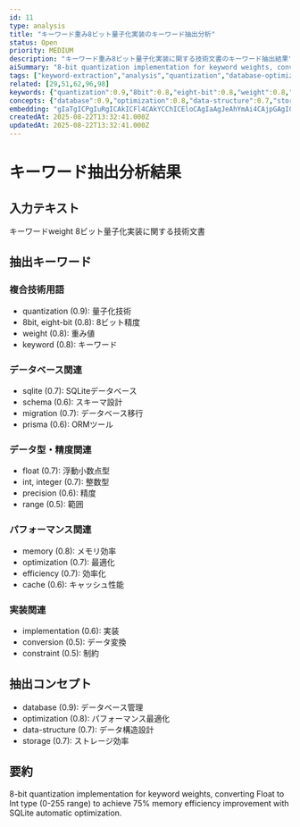 ```yaml
---
id: 11
type: analysis
title: "キーワード重み8ビット量子化実装のキーワード抽出分析"
status: Open
priority: MEDIUM
description: "キーワード重み8ビット量子化実装に関する技術文書のキーワード抽出結果"
aiSummary: "8-bit quantization implementation for keyword weights, converting Float to Int type (0-255 range) to achieve 75% memory efficiency improvement with SQLite automatic optimization"
tags: ["keyword-extraction","analysis","quantization","database-optimization"]
related: [29,51,62,96,98]
keywords: {"quantization":0.9,"8bit":0.8,"eight-bit":0.8,"weight":0.8,"keyword":0.8}
concepts: {"database":0.9,"optimization":0.8,"data-structure":0.7,"storage":0.7}
embedding: "gIaTgICPgIuRgICAkICFl4CAkYCChICEloCAgIaAgJeAhYmAi4CAjpGAgICAgIOWgJGPgJOFgJaHgICAgoCAloCIhoCSkICTgICAgIuAhqeAlICAiYiAiYOAgICEgI+dgJmDgIGTgICOgICAjoCTjYCSjICHloCBloCAgJOAj5c="
createdAt: 2025-08-22T13:32:41.000Z
updatedAt: 2025-08-22T13:32:41.000Z
---
```


# キーワード抽出分析結果

## 入力テキスト
キーワードweight 8ビット量子化実装に関する技術文書

## 抽出キーワード
### 複合技術用語
- quantization (0.9): 量子化技術
- 8bit, eight-bit (0.8): 8ビット精度
- weight (0.8): 重み値
- keyword (0.8): キーワード

### データベース関連
- sqlite (0.7): SQLiteデータベース
- schema (0.6): スキーマ設計
- migration (0.7): データベース移行
- prisma (0.6): ORMツール

### データ型・精度関連
- float (0.7): 浮動小数点型
- int, integer (0.7): 整数型
- precision (0.6): 精度
- range (0.5): 範囲

### パフォーマンス関連
- memory (0.8): メモリ効率
- optimization (0.7): 最適化
- efficiency (0.7): 効率化
- cache (0.6): キャッシュ性能

### 実装関連
- implementation (0.6): 実装
- conversion (0.5): データ変換
- constraint (0.5): 制約

## 抽出コンセプト
- database (0.9): データベース管理
- optimization (0.8): パフォーマンス最適化  
- data-structure (0.7): データ構造設計
- storage (0.7): ストレージ効率

## 要約
8-bit quantization implementation for keyword weights, converting Float to Int type (0-255 range) to achieve 75% memory efficiency improvement with SQLite automatic optimization.